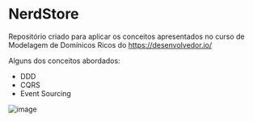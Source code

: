# NerdStore
Repositório criado para aplicar os conceitos apresentados no curso de Modelagem de Domínicos Ricos do https://desenvolvedor.io/

Alguns dos conceitos abordados:
- DDD
- CQRS
- Event Sourcing

![image](https://user-images.githubusercontent.com/40185240/104816919-f93f9180-57fc-11eb-84c0-ef6db6b91017.png)

